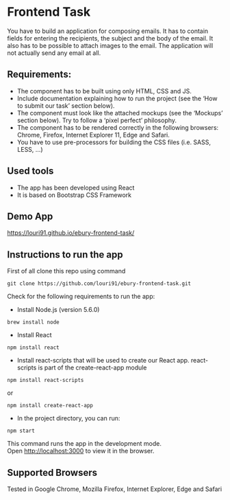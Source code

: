 # Frontend Task

You have to build an application for composing emails. It has to contain fields for entering the recipients, the subject and
the body of the email. It also has to be possible to attach images to the email. The application will not
actually send any email at all.

## Requirements:

- The component has to be built using only HTML, CSS and JS.
- Include documentation explaining how to run the project (see the ‘How to submit our task’
section below).
- The component must look like the attached mockups (see the ‘Mockups’ section below). Try to
follow a ‘pixel perfect’ philosophy.
- The component has to be rendered correctly in the following browsers: Chrome, Firefox, Internet
Explorer 11, Edge and Safari.
- You have to use pre-processors for building the CSS files (i.e. SASS, LESS, …)

## Used tools

- The app has been developed using React 
- It is based on Bootstrap CSS Framework

## Demo App

https://louri91.github.io/ebury-frontend-task/

## Instructions to run the app

First of all clone this repo using command 

```
git clone https://github.com/louri91/ebury-frontend-task.git
```

Check for the following requirements to run the app:

- Install Node.js (version 5.6.0)
```
brew install node
```
- Install React
```
npm install react
```
- Install react-scripts that will be used to create our React app. react-scripts is part of the create-react-app module
```
npm install react-scripts
```
or
```
npm install create-react-app
```

- In the project directory, you can run:
```
npm start
```

This command runs the app in the development mode.<br>
Open [http://localhost:3000](http://localhost:3000) to view it in the browser.

## Supported Browsers

Tested in Google Chrome, Mozilla Firefox, Internet Explorer, Edge and Safari

